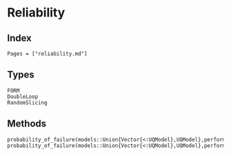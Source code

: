# Reliability

## Index

```@index
Pages = ["reliability.md"]
```

## Types

```@docs
FORM
DoubleLoop
RandomSlicing
```

## Methods

```@docs
probability_of_failure(models::Union{Vector{<:UQModel},UQModel},performance::Function,inputs::Union{Vector{<:UQInput},UQInput},sim::FORM)
probability_of_failure(models::Union{Vector{<:UQModel},UQModel},performance::Function,inputs::Union{Vector{<:UQInput},UQInput},sim::AbstractMonteCarlo)
```
